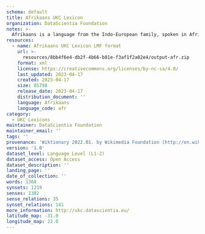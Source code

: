 ```yaml
---
schema: default
title: Afrikaans UKC Lexicon
organization: DataScientia Foundation
notes: >-
  Afrikaans is a language from the Indo-European family, spoken in Africa. The UKC Lexicon of Afrikaans is represented as a lexico-semantic network. It consists of words, word senses, synsets, as well as sense-level and synset-level relationships.
resources:
  - name: Afrikaans UKC Lexicon LMF format
    url: >-
      resources/8bb4f6e4-db2f-4b66-b81e-f3af1f2a02e4/output-afr.zip
    format: xml
    license: https://creativecommons.org/licenses/by-nc-sa/4.0/
    last_updated: 2023-04-17
    created: 2023-04-17
    size: 85798
    release_date: 2023-04-17
    distribution_document: ''
    language: Afrikaans
    language_code: afr
category:
  - UKC Lexicons
maintainer: DataScientia Foundation
maintainer_email: ''
tags: ''
provenance: 'Wiktionary 2022.01. by Wikimedia Foundation (http://en.wiktionary.org); CogNet 2.1 by Khuyagbaatar Batsuren, National University of Mongolia (http://cognet.ukc.disi.unitn.it); KinDiv: Kinship Diversity 1.0 by Temuulen Khishigsuren (http://ukc.disi.unitn.it/index.php/kinship/); UniMet: Universal Metonymy 1.0 by Temuulen Khishigsuren and Gábor Bella (http://ukc.disi.unitn.it/index.php/metonymy/); MorphyNet 2.0 by Gábor Bella and Khuyagbaatar Batsuren (http://ukc.disi.unitn.it/index.php/morphynet/); Antonymy 1.0 by Gábor Bella (http://ukc.datascientia.eu); Princeton WordNet 2.1 by Princeton University (https://wordnet.princeton.edu)'
version: '1.0'
dataset_level: Language Level (L1-2)
dataset_access: Open Access
dataset_description: ''
landing_page: ''
date_of_collection: ''
words: 1368
synsets: 1219
senses: 1382
sense_relations: 35
synset_relations: 141
more_information: http://ukc.datascientia.eu/
latitude_map: -31.0
longitude_map: 22.0
---
```

